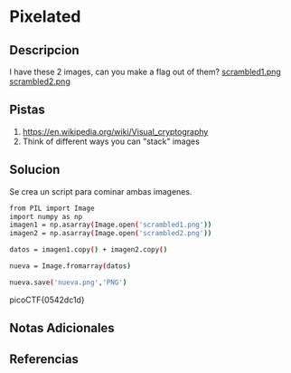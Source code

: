 # Pixelated

## Descripcion
I have these 2 images, can you make a flag out of them? [scrambled1.png](https://mercury.picoctf.net/static/6e4afb967ef8c865f79f3a8cd7767cca/scrambled1.png) [scrambled2.png](https://mercury.picoctf.net/static/6e4afb967ef8c865f79f3a8cd7767cca/scrambled2.png)

## Pistas
1. https://en.wikipedia.org/wiki/Visual_cryptography
2. Think of different ways you can "stack" images

## Solucion 
Se crea un script para cominar ambas imagenes.

```bash
from PIL import Image
import numpy as np
imagen1 = np.asarray(Image.open('scrambled1.png'))
imagen2 = np.asarray(Image.open('scrambled2.png'))

datos = imagen1.copy() + imagen2.copy()

nueva = Image.fromarray(datos)

nueva.save('nueva.png','PNG')

```

picoCTF{0542dc1d}

## Notas Adicionales

## Referencias